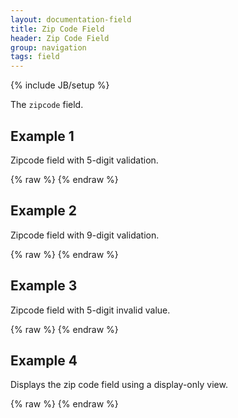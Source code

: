 ```yaml
---
layout: documentation-field
title: Zip Code Field
header: Zip Code Field
group: navigation
tags: field
---
```

{% include JB/setup %}


The ```zipcode``` field.


## Example 1
Zipcode field with 5-digit validation.
<div id="field1"> </div>
{% raw %}
<script type="text/javascript" id="field1-script">
$("#field1").alpaca({
    "data": "53221",
    "options": {
        "type": "zipcode",
        "format": "five"
    }
});
</script>
{% endraw %}


## Example 2
Zipcode field with 9-digit validation.
<div id="field2"> </div>
{% raw %}
<script type="text/javascript" id="field2-script">
$("#field2").alpaca({
    "data": "53221",
    "options": {
        "type": "zipcode",
        "format": "nine"
    }
});
</script>
{% endraw %}


## Example 3
Zipcode field with 5-digit invalid value.
<div id="field3"> </div>
{% raw %}
<script type="text/javascript" id="field3-script">
$("#field3").alpaca({
    "data": "BOOYA",
    "options": {
        "type": "zipcode",
        "format": "five"
    }
});
</script>
{% endraw %}


## Example 4
Displays the zip code field using a display-only view.
<div id="field4"></div>
{% raw %}
<script type="text/javascript" id="field4-script">
$("#field4").alpaca({
    "data": "53221",
    "options": {
        "type": "zipcode",
        "format": "five",
        "label": "Zip Code"
    },
    "view": "VIEW_BOOTSTRAP_DISPLAY"
});
</script>
{% endraw %}
